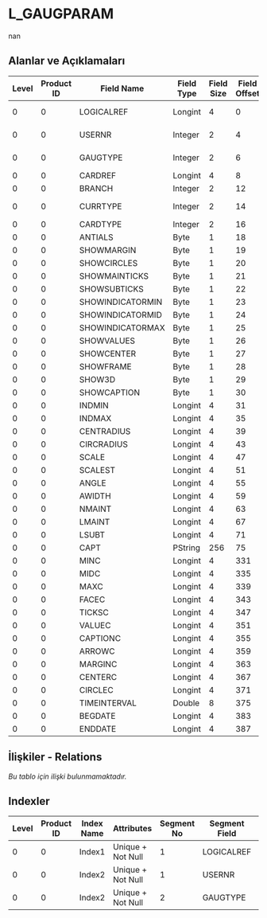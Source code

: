 # L_GAUGPARAM

nan

## Alanlar ve Açıklamaları

| Level | Product ID | Field Name | Field Type | Field Size | Field Offset | Türkçe Açıklama | Expression |
| ----- | ---------- | ---------- | ---------- | ---------- | ------------ | --------------- | ---------- |
| 0 | 0 | LOGICALREF | Longint | 4 | 0 | GAUGPARAM Reference | GAUGPARAM Reference |
| 0 | 0 | USERNR | Integer | 2 | 4 | Kullanıcı numarası | User Number |
| 0 | 0 | GAUGTYPE | Integer | 2 | 6 | Gösterge Türü | Indicator Type |
| 0 | 0 | CARDREF | Longint | 4 | 8 |  |  |
| 0 | 0 | BRANCH | Integer | 2 | 12 | İşyeri | Division |
| 0 | 0 | CURRTYPE | Integer | 2 | 14 | Döviz Türü | Currency Type |
| 0 | 0 | CARDTYPE | Integer | 2 | 16 | Kart Türü | Card Type |
| 0 | 0 | ANTIALS | Byte | 1 | 18 |  |  |
| 0 | 0 | SHOWMARGIN | Byte | 1 | 19 |  |  |
| 0 | 0 | SHOWCIRCLES | Byte | 1 | 20 |  |  |
| 0 | 0 | SHOWMAINTICKS | Byte | 1 | 21 |  |  |
| 0 | 0 | SHOWSUBTICKS | Byte | 1 | 22 |  |  |
| 0 | 0 | SHOWINDICATORMIN | Byte | 1 | 23 |  |  |
| 0 | 0 | SHOWINDICATORMID | Byte | 1 | 24 |  |  |
| 0 | 0 | SHOWINDICATORMAX | Byte | 1 | 25 |  |  |
| 0 | 0 | SHOWVALUES | Byte | 1 | 26 |  |  |
| 0 | 0 | SHOWCENTER | Byte | 1 | 27 |  |  |
| 0 | 0 | SHOWFRAME | Byte | 1 | 28 |  |  |
| 0 | 0 | SHOW3D | Byte | 1 | 29 |  |  |
| 0 | 0 | SHOWCAPTION | Byte | 1 | 30 |  |  |
| 0 | 0 | INDMIN | Longint | 4 | 31 |  |  |
| 0 | 0 | INDMAX | Longint | 4 | 35 |  |  |
| 0 | 0 | CENTRADIUS | Longint | 4 | 39 |  |  |
| 0 | 0 | CIRCRADIUS | Longint | 4 | 43 |  |  |
| 0 | 0 | SCALE | Longint | 4 | 47 |  |  |
| 0 | 0 | SCALEST | Longint | 4 | 51 |  |  |
| 0 | 0 | ANGLE | Longint | 4 | 55 |  |  |
| 0 | 0 | AWIDTH | Longint | 4 | 59 |  |  |
| 0 | 0 | NMAINT | Longint | 4 | 63 |  |  |
| 0 | 0 | LMAINT | Longint | 4 | 67 |  |  |
| 0 | 0 | LSUBT | Longint | 4 | 71 |  |  |
| 0 | 0 | CAPT | PString | 256 | 75 |  |  |
| 0 | 0 | MINC | Longint | 4 | 331 |  |  |
| 0 | 0 | MIDC | Longint | 4 | 335 |  |  |
| 0 | 0 | MAXC | Longint | 4 | 339 |  |  |
| 0 | 0 | FACEC | Longint | 4 | 343 |  |  |
| 0 | 0 | TICKSC | Longint | 4 | 347 |  |  |
| 0 | 0 | VALUEC | Longint | 4 | 351 |  |  |
| 0 | 0 | CAPTIONC | Longint | 4 | 355 |  |  |
| 0 | 0 | ARROWC | Longint | 4 | 359 |  |  |
| 0 | 0 | MARGINC | Longint | 4 | 363 |  |  |
| 0 | 0 | CENTERC | Longint | 4 | 367 |  |  |
| 0 | 0 | CIRCLEC | Longint | 4 | 371 |  |  |
| 0 | 0 | TIMEINTERVAL | Double | 8 | 375 |  |  |
| 0 | 0 | BEGDATE | Longint | 4 | 383 |  |  |
| 0 | 0 | ENDDATE | Longint | 4 | 387 |  |  |

## İlişkiler - Relations

*Bu tablo için ilişki bulunmamaktadır.*

## Indexler

| Level | Product ID | Index Name | Attributes | Segment No | Segment Field | Sense |
| ----- | ---------- | ---------- | ---------- | ---------- | ------------- | ----- |
| 0 | 0 | Index1 | Unique + Not Null | 1 | LOGICALREF | Ascending |
| 0 | 0 | Index2 | Unique + Not Null | 1 | USERNR | Ascending |
| 0 | 0 | Index2 | Unique + Not Null | 2 | GAUGTYPE | Ascending |

